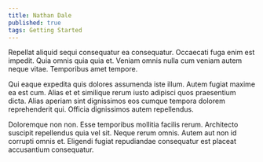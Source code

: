 ```yaml
---
title: Nathan Dale
published: true
tags: Getting Started
---
```


Repellat aliquid sequi consequatur ea consequatur. Occaecati fuga enim est impedit. Quia omnis quia quia et. Veniam omnis nulla cum veniam autem neque vitae. Temporibus amet tempore.

Qui eaque expedita quis dolores assumenda iste illum. Autem fugiat maxime ea est cum. Alias et et similique rerum iusto adipisci quos praesentium dicta. Alias aperiam sint dignissimos eos cumque tempora dolorem reprehenderit qui. Officia dignissimos autem repellendus.

Doloremque non non. Esse temporibus mollitia facilis rerum. Architecto suscipit repellendus quia vel sit. Neque rerum omnis. Autem aut non id corrupti omnis et. Eligendi fugiat repudiandae consequatur est placeat accusantium consequatur.